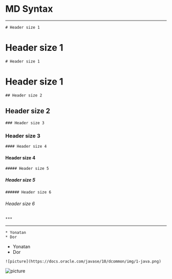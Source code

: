 # MD Syntax
***


```
# Header size 1
```
# Header size 1



```
# Header size 1
```
# Header size 1


```
## Header size 2
```
## Header size 2


```
### Header size 3
```
### Header size 3


```
#### Header size 4
```
#### Header size 4


```
##### Header size 5
```
##### Header size 5


```
###### Header size 6
```
###### Header size 6


```
***
```
***


```
* Yonatan
* Dor
```

* Yonatan
* Dor

```
![picture](https://docs.oracle.com/javase/10/dcommon/img/1-java.png)
```

![picture](https://docs.oracle.com/javase/10/dcommon/img/1-java.png)
